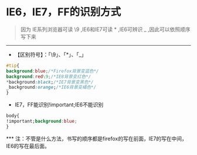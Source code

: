 IE6，IE7，FF的识别方式
============================================
>因为 IE系列浏览器可读 \9 ,IE6和IE7可读 * ,IE6可辨识 _ ,因此可以依照顺序写下来

--------------------------------------------

* 【区别符号】：「\9」、「*」、「_」

```css
#tip{
background:blue;/*Firefox背景变蓝色*/
background:red\9;/*IE8背景变红色*/
*background:black;/*IE7背景变黑色*/
_background:orange;/*IE6背景变橘色*/
}
```

* IE7，FF能识别!important;IE6不能识别

```css
body{
!important;background:blue;
}
```

*** 注：不管是什么方法，书写的顺序都是firefox的写在前面，IE7的写在中间，IE6的写在最后面。
